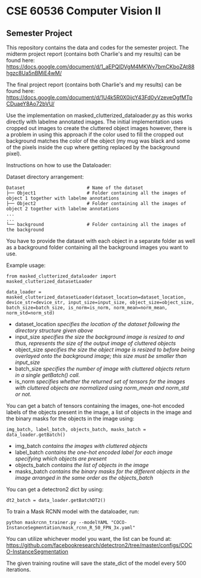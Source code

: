 # CSE 60536 Computer Vision II 
## Semester Project
This repository contains the data and codes for the semester project. 
The midterm project report (contains both Charlie's and my results) can be found here: https://docs.google.com/document/d/1_aEPQlDVgM4MKWv7bmCKboZAt88hgzc8Ua5nBMiE4wM/

The final project report (contains both Charlie's and my results) can be found here: https://docs.google.com/document/d/1U4k5R0X0ijcY43Fd0yVzeveOgfMTpCDuaeY8Ao72bVU/

Use the implementation on masked_clutterized_dataloader.py as this works directly with labelme annotated images. The initial implementation uses cropped out images to create the cluttered object images however, there is a problem in using this approach if the color used to fill the cropped out background matches the color of the object (my mug was black and some of the pixels inside the cup where getting replaced by the background pixel).

Instructions on how to use the Dataloader:

Dataset directory arrangement:
```
Dataset                       # Name of the dataset
├── Object1                   # Folder containing all the images of object 1 together with labelme annotations
├── Object2                   # Folder containing all the images of object 2 together with labelme annotations
...
...
└── background                # Folder containing all the images of the background
```
You have to provide the dataset with each object in a separate folder as well as a background folder containing all the background images you want to use.

Example usage:
```
from masked_clutterized_dataloader import masked_clutterized_datasetLoader

data_loader = masked_clutterized_datasetLoader(dataset_location=dataset_location, device_str=device_str, input_size=input_size, object_size=object_size, batch_size=batch_size, is_norm=is_norm, norm_mean=norm_mean, norm_std=norm_std)
```
* dataset_location _specifies the location of the dataset following the directory structure given above_
* input_size _specifies the size the background image is resized to and thus, represents the size of the output image of cluttered objects_
* object_size _specifies the size the object image is resized to before being overlayed onto the background image; this size must be smaller than input_size_
* batch_size _specifies the number of image with cluttered objects return in a single getBatch() call._
* is_norm _specifies whether the returned set of tensors for the images with cluttered objects are normalized using norm_mean and norm_std or not._

You can get a batch of tensors containing the images, one-hot encoded labels of the objects present in the image, a list of objects in the image and the binary masks for the objects in the image using:
```
img_batch, label_batch, objects_batch, masks_batch = data_loader.getBatch()
```
* img_batch _contains the images with cluttered objects_
* label_batch _contains the one-hot encoded label for each image specifying which objects are present_
* objects_batch _contains the list of objects in the image_
* masks_batch _contains the binary masks for the different objects in the image arranged in the same order as the objects_batch_

You can get a detectron2 dict by using:
```
dt2_batch = data_loader.getBatchDT2()
```
To train a Mask RCNN model with the dataloader, run:
```
python maskrcnn_trainer.py --modelYAML "COCO-InstanceSegmentation/mask_rcnn_R_50_FPN_3x.yaml"
```
You can utilize whichever model you want, the list can be found at: https://github.com/facebookresearch/detectron2/tree/master/configs/COCO-InstanceSegmentation

The given training routine will save the state_dict of the model every 500 iterations.
